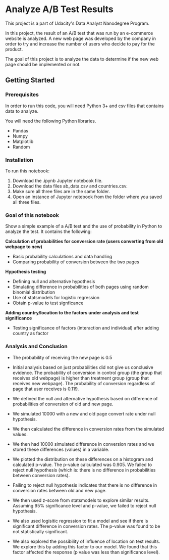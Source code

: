 
# Analyze A/B Test Results

This project is a part of Udacity's Data Analyst Nanodegree Program. 

In this project, the result of an A/B test that was run by an e-commerce website is analyzed. A new web page was developed by the company in order to try and increase the number of users who decide to pay for the product. 

The goal of this project is to analyze the data to determine if the new web page should be implemented or not. 

## Getting Started

### Prerequisites

In order to run this code, you will need Python 3+ and csv files that contains data to analyze. 

You will need the following Python libraries. 

- Pandas
- Numpy
- Matplotlib
- Random

### Installation

To run this notebook:

1. Download the .ipynb Jupyter notebook file. 
2. Download the data files ab_data.csv and countries.csv.
3. Make sure all three files are in the same folder. 
4. Open an instance of Jupyter notebook from the folder where you saved all three files. 


### Goal of this notebook

Show a simple example of a A/B test and the use of probability in Python to analyze the test. It contains the following:

**Calculation of probabilities for conversion rate (users converting from old webpage to new)**

- Basic probability calculations and data handling
- Comparing probability of conversion between the two pages

**Hypothesis testing**

- Defining null and alternative hypothesis
- Simulating difference in probabilities of both pages using random binomial distribution 
- Use of statsmodels for logistic regression
- Obtain p-value to test signficance

**Adding country/location to the factors under analysis and test significance**

- Testing significance of factors (interaction and individual) after adding country as factor


### Analysis and Conclusion

- The probability of receiving the new page is 0.5 


- Initial analysis based on just probabilities did not give us conclusive evidence. The probability of conversion in control group (the group that receives old webpage) is higher than treatment group (group that receives new webpage). The probability of conversion regardless of page that user receives is 0.119. 


- We defined the null and alternative hypothesis based on difference of probabilities of conversion of old and new page. 


- We simulated 10000 with a new and old page convert rate under null hypothesis. 


- We then calculated the difference in conversion rates from the simulated values.


- We then had 10000 simulated difference in conversion rates and we stored these differences (values) in a variable.


- We plotted the distribution on these differences on a histogram and calculated p-value. The p-value calculated was 0.905. We failed to reject null hypothesis (which is: there is no difference in probabilities between conversion rates). 


- Failing to reject null hypothesis indicates that there is no difference in conversion rates between old and new page. 


- We then used z-score from statsmodels to explore similar results. Assuming 95% significance level and p-value, we failed to reject null hypothesis. 


- We also used logisitic regression to fit a model and see if there is significant difference in conversion rates. The p-value was found to be not statistically significant. 


- We also explored the possibility of influence of location on test results. We explore this by adding this factor to our model. We found that this factor affected the response (p value was less than significance level). 

